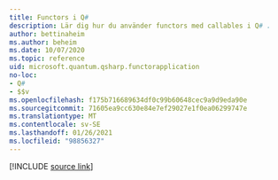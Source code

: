 ```yaml
---
title: Functors i Q#
description: Lär dig hur du använder functors med callables i Q# .
author: bettinaheim
ms.author: beheim
ms.date: 10/07/2020
ms.topic: reference
uid: microsoft.quantum.qsharp.functorapplication
no-loc:
- Q#
- $$v
ms.openlocfilehash: f175b716689634df0c99b60648cec9a9d9eda90e
ms.sourcegitcommit: 71605ea9cc630e84e7ef29027e1f0ea06299747e
ms.translationtype: MT
ms.contentlocale: sv-SE
ms.lasthandoff: 01/26/2021
ms.locfileid: "98856327"
---
```

<!---
# Functors in Q#
-->

[!INCLUDE [source link](~/includes/qsharp-language/Specifications/Language/3_Expressions/FunctorApplication.md)]

